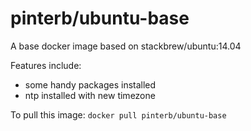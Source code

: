 # pinterb/ubuntu-base

A base docker image based on stackbrew/ubuntu:14.04

Features include:
* some handy packages installed   
* ntp installed with new timezone   

To pull this image:
`docker pull pinterb/ubuntu-base`

